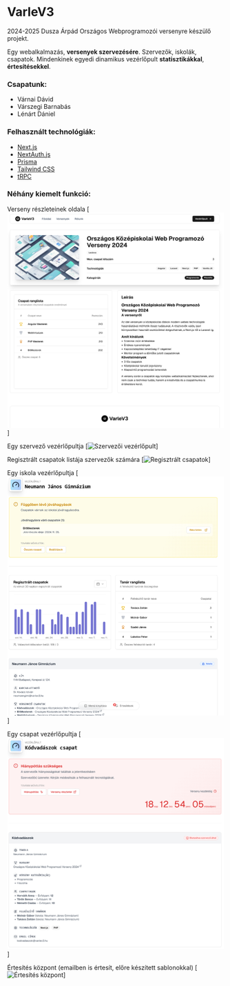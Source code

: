 # VarleV3

2024-2025 Dusza Árpád Országos Webprogramozói versenyre készülő projekt.

Egy webalkalmazás, **versenyek szervezésére**. Szervezők, iskolák, csapatok. Mindenkinek egyedi dinamikus vezérlőpult **statisztikákkal**, **értesítésekkel**.

### Csapatunk:

- Várnai Dávid
- Várszegi Barnabás
- Lénárt Dániel

### Felhasznált technológiák:

- [Next.js](https://nextjs.org)
- [NextAuth.js](https://next-auth.js.org)
- [Prisma](https://prisma.io)
- [Tailwind CSS](https://tailwindcss.com)
- [tRPC](https://trpc.io)

### Néhány kiemelt funkció:

Verseny részleteinek oldala
[![Verseny részletei](/illustrations/competition_details_page.png)]

Egy szervező vezérlőpultja
[![Szervezői vezérlőpult](/illustrations/organizer_dashboard.png.png)]

Regisztrált csapatok listája szervezők számára
[![Regisztrált csapatok](/illustrations/registered_teams_datatable.png.png)]

Egy iskola vezérlőpultja
[![Iskolai vezérlőpult](/illustrations/school_dashboard.png)]

Egy csapat vezérlőpultja
[![Csapat vezérlőpultja](/illustrations/team_dashboard.png)]

Értesítés központ (emailben is értesít, előre készített sablonokkal)
[![Értesítés központ](/illustrations/notification_center.png.png)]
